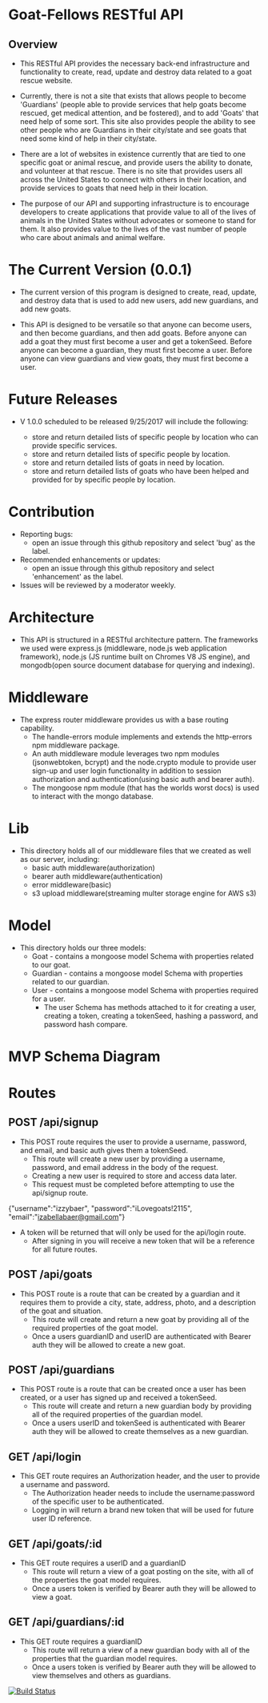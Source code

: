 # Goat-Fellows RESTful API

## Overview

* This RESTful API provides the necessary back-end infrastructure and functionality to create, read, update and destroy data related to a goat rescue website.

* Currently, there is not a site that exists that allows people to become 'Guardians' (people able to provide services that help goats become rescued, get medical attention, and be fostered), and to add 'Goats' that need help of some sort. This site also provides people the ability to see other people who are Guardians in their city/state and see goats that need some kind of help in their city/state.

* There are a lot of websites in existence currently that are tied to one specific goat or animal rescue, and provide users the ability to donate, and volunteer at that rescue. There is no site that provides users all across the United States to connect with others in their location, and provide services to goats that need help in their location.

* The purpose of our API and supporting infrastructure is to encourage developers to create applications that provide value to all of the lives of animals in the United States without advocates or someone to stand for them. It also provides value to the lives of the vast number of people who care about animals and animal welfare.

# The Current Version (0.0.1)

* The current version of this program is designed to create, read, update, and destroy data that is used to add new users, add new guardians, and add new goats.

* This API is designed to be versatile so that anyone can become users, and then become guardians, and then add goats. Before anyone can add a goat they must first become a user and get a tokenSeed. Before anyone can become a guardian, they must first become a user. Before anyone can view guardians and view goats, they must first become a user.

# Future Releases

* V 1.0.0 scheduled to be released 9/25/2017 will include the following:

  * store and return detailed lists of specific people by location who can provide specific services.
  * store and return detailed lists of specific people by location.
  * store and return detailed lists of goats in need by location.
  * store and return detailed lists of goats who have been helped and provided for by specific people by location.

# Contribution

* Reporting bugs:
  * open an issue through this github repository and select 'bug' as the label.
* Recommended enhancements or updates:
  * open an issue through this github repository and select 'enhancement' as the label.
* Issues will be reviewed by a moderator weekly.

# Architecture

* This API is structured in a RESTful architecture pattern. The frameworks we used were express.js (middleware, node.js web application framework), node.js (JS runtime built on Chromes V8 JS engine), and mongodb(open source document database for querying and indexing).

# Middleware

* The express router middleware provides us with a base routing capability.
  * The handle-errors module implements and extends the http-errors npm middleware package.
  * An auth middleware module leverages two npm modules (jsonwebtoken, bcrypt) and the node.crypto module to provide user sign-up and user login functionality in addition to session authorization and authentication(using basic auth and bearer auth).
  * The mongoose npm module (that has the worlds worst docs) is used to interact with the mongo database.

# Lib

* This directory holds all of our middleware files that we created as well as our server, including:
  * basic auth middleware(authorization)
  * bearer auth middleware(authentication)
  * error middleware(basic)
  * s3 upload middleware(streaming multer storage engine for AWS s3)

# Model

* This directory holds our three models:
  * Goat - contains a mongoose model Schema with properties related to our goat.
  * Guardian - contains a mongoose model Schema with properties related to our guardian.
  * User - contains a mongoose model Schema with properties required for a user.
    * The user Schema has methods attached to it for creating a user, creating a token, creating a tokenSeed, hashing a password, and password hash compare.

# MVP Schema Diagram














# Routes

## POST /api/signup

* This POST route requires the user to provide a username, password, and email, and basic auth gives them a tokenSeed.
  * This route will create a new user by providing a username, password, and email address in the body of the request.
  * Creating a new user is required to store and access data later.
  * This request must be completed before attempting to use the api/signup route.

{"username":"izzybaer", "password":"iLovegoats!2115", "email":"izabellabaer@gmail.com"}

* A token will be returned that will only be used for the api/login route.
  * After signing in you will receive a new token that will be a reference for all future routes.

## POST /api/goats

* This POST route is a route that can be created by a guardian and it requires them to provide a city, state, address, photo, and a description of the goat and situation.
  * This route will create and return a new goat by providing all of the required properties of the goat model.
  * Once a users guardianID and userID are authenticated with Bearer auth they will be allowed to create a new goat.

## POST /api/guardians

* This POST route is a route that can be created once a user has been created, or a user has signed up and received a tokenSeed.
  * This route will create and return a new guardian body by providing all of the required properties of the guardian model.
  * Once a users userID and tokenSeed is authenticated with Bearer auth they will be allowed to create themselves as a new guardian. 

## GET /api/login

* This GET route requires an Authorization header, and the user to provide a username and password.
  * The Authorization header needs to include the username:password of the specific user to be authenticated.
  * Logging in will return a brand new token that will be used for future user ID reference.

## GET /api/goats/:id

* This GET route requires a userID and a guardianID
  * This route will return a view of a goat posting on the site, with all of the properties the goat model requires.
  * Once a users token is verified by Bearer auth they will be allowed to view a goat.

## GET /api/guardians/:id

* This GET route requires a guardianID
  * This route will return a view of a new guardian body with all of the properties that the guardian model requires.
  * Once a users token is verified by Bearer auth they will be allowed to view themselves and others as guardians.











































[![Build Status](https://travis-ci.org/izzybaer/goat-fellows.svg?branch=master)](https://travis-ci.org/izzybaer/goat-fellows)
